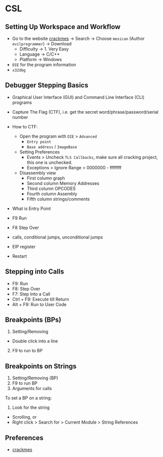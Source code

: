 # CSL

## Setting Up Workspace and Workflow

- Go to the website [crackmes](https://crackmes.one) -> Search -> Choose `mexican` (Author `evilprogrammer`) -> Download
  - Difficulty -> 1. Very Easy
  - Language -> C/C++
  - Platform -> Windows
- `DIE` for the program information
- `x32dbg`

## Debugger Stepping Basics

- Graphical User Interface (GUI) and Command Line Interface (CLI) programs

- Capture The Flag (CTF), i.e. get the secret word/phrase/password/serial number

- How to CTF:
  - Open the program with `DIE` > `Advanced`
    - `Entry point`
    - `Base address` / `ImageBase`
  - Setting Preferences
    - Events > Uncheck `TLS Callbacks`, make sure all cracking project, this one is unchecked.
    - Exceptions > Ignore Range > 0000000 - ffffffff
  - Disassembly view
    - First column graph
    - Second column Memory Addresses
    - Third column OPCODES
    - Fourth column Assembly
    - Fifth column strings/comments

- What is Entry Point
- F9 Run
- F8  Step Over
- calls, conditional jumps, unconditional jumps
- EIP register
- Restart

## Stepping into Calls

- F9: Run
- F8: Step Over
- F7: Step Into a Call
- Ctrl + F9: Execute till Return
- Alt + F9: Run to User Code

## Breakpoints (BPs)

1. Setting/Removing 
  - Double click into a line
2. F9 to run to BP


## Breakpoints on Strings

1. Setting/Removing (BP)
2. F9 to run BP
3. Arguments for calls


To set a BP on a string:
1. Look for the string
- Scrolling, or
- Right click > Search for > Current Module > String References

## Preferences

- [crackmes](https://crackmes.one/)

